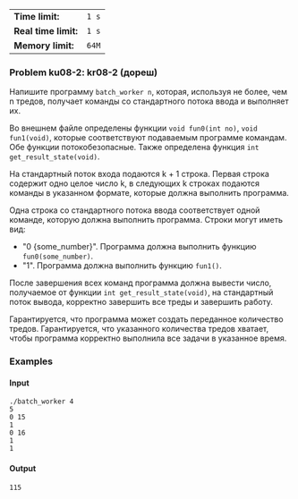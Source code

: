 |                      |       |
|----------------------|-------|
| **Time limit:**      | `1 s` |
| **Real time limit:** | `1 s` |
| **Memory limit:**    | `64M` |


### Problem ku08-2: kr08-2 (дореш)

Напишите программу `batch_worker n`, которая, используя не более, чем n тредов, получает команды со
стандартного потока ввода и выполняет их.

Во внешнем файле определены функции `void fun0(int no)`, `void fun1(void)`, которые соответствуют
подаваемым программе командам. Обе функции потокобезопасные. Также определена функция `int
get_result_state(void)`.

На стандартный поток входа подаются k + 1 строка. Первая строка содержит одно целое число k, в
следующих k строках подаются команды в указанном формате, которые должна выполнить программа.

Одна строка со стандартного потока ввода соответствует одной команде, которую должна выполнить
программа. Строки могут иметь вид:

  * "0 {some_number}". Программа должна выполнить функцию `fun0(some_number)`.
  * "1". Программа должна выполнить функцию `fun1()`.

После завершения всех команд программа должна вывести число, получаемое от функции `int
get_result_state(void)`, на стандартный поток вывода, корректно завершить все треды и завершить
работу.

Гарантируется, что программа может создать переданное количество тредов. Гарантируется, что
указанного количества тредов хватает, чтобы программа корректно выполнила все задачи в указанное
время.

### Examples

#### Input

    
    
    ./batch_worker 4
    5
    0 15
    1
    0 16
    1
    1

#### Output

    
    
    115

